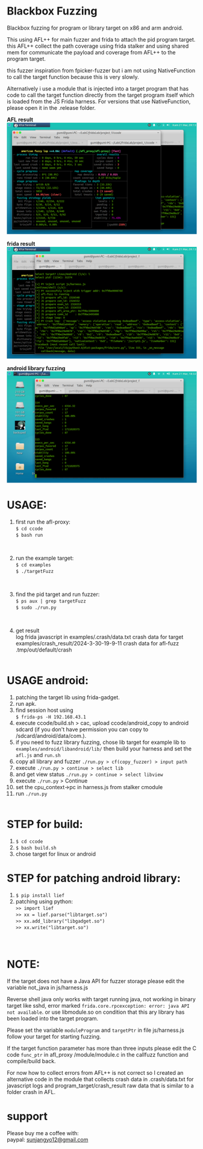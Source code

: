 # Blackbox Fuzzing
Blackbox fuzzing for program or library target on x86 and arm android.
<br>

This using AFL++ for main fuzzer and frida
to attach the pid program target. this AFL++ collect the
path coverage using frida stalker and using shared mem for
communicate the payload and coverage from AFL++ to the program target.
<br>

this fuzzer inspiration from fpicker-fuzzer but i am not using
NativeFunction to call the target function because this is very slowly.
<br>

Alternatively i use a module that is injected into a target program that
has code to call the target function directly from the target program itself
which is loaded from the JS Frida harness. For versions that use NativeFunction,
please open it in the .release folder.
<br>

<b>AFL result</b>
![](examples/img/afl-fuzz-crash.png)
<br>

<b>frida result</b>
![](examples/img/afl-proxy-result.png)
<br>

<b>android library fuzzing</b>
![](examples/img/android-fuzzlib.png)
<br>


# USAGE:
1. first run the afl-proxy:<br>
`$ cd ccode`<br>
`$ bash run`<br>
<br>

2. run the example target:<br>
`$ cd examples`<br>
`$ ./targetFuzz`<br>
<br>

3. find the pid target and run fuzzer:<br>
`$ ps aux | grep targetFuzz`<br>
`$ sudo ./run.py`<br>
<br>

4. get result<br>
log frida javascript in examples/.crash/data.txt
crash data for target examples/crash_result/2024-3-30-19-9-11
crash data for afl-fuzz .tmp/out/default/crash
<br><br>


# USAGE android:
1. patching the target lib using frida-gadget.<br>
2. run apk.<br>
3. find session host using <br>`$ frida-ps -H 192.168.43.1`<br>
4. execute ccode/build.sh > cac, upload ccode/android_copy to android sdcard (if you don't have permission
   you can copy to /sdcard/android/data/com.<package>).<br>
5. if you need to fuzz library fuzzing, chose lib target for example lib to `examples/android/libandroid/lib/`
   then build your harness and set the `afl.js` and `run.sh`<br>
6. copy all library and fuzzer `./run.py > cf(copy_fuzzer) > input path`<br>
7. execute `./run.py > continue > select lib` <br>
8. and get view status `./run.py > continue > select libview` <br>
9. execute `./run.py` > Continue <br>
10. set the cpu_context->pc in harness.js from stalker cmodule <br>
11. run `./run.py`
<br><br>

# STEP for build:
1. `$ cd ccode`<br>
2. `$ bash build.sh`<br>
3. chose target for linux or android<br>


# STEP for patching android library:
1. `$ pip install lief`<br>
2. patching using python: <br>
`>> import lief`<br>
`>> xx = lief.parse("libtarget.so")`<br>
`>> xx.add_library("libgadget.so")`<br>
`>> xx.write("libtarget.so")`<br>
<br><br>


# NOTE:
If the target does not have a Java API for fuzzer storage please edit the
variable not_java in js/harness.js

Reverse shell java only works with target running java, not working in binary target like
sshd, error marked `frida.core.rpcexception: error: java API not available`.
or use libmodule.so on condition that this ary library has been loaded into the target program.

Please set the variable `moduleProgram` and `targetPtr` in file
js/harness.js follow your target for starting fuzzing.


If the target function parameter has more than three inputs please edit the
C code `func_ptr` in afl_proxy /module/module.c in the callfuzz function and compile/build back.

For now how to collect errors from AFL++ is not correct so I created an alternative
code in the module that collects crash data in .crash/data.txt for javascript logs and
program_target/crash_result raw data that is similar to a folder crash in AFL.

# support
Please buy me a coffee with: <br>
paypal: sunjangyo12@gmail.com
